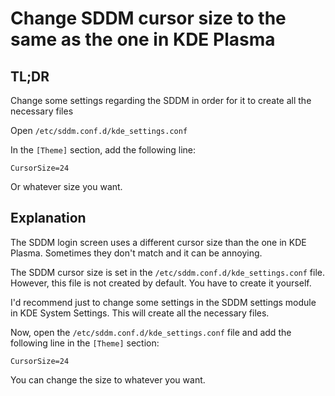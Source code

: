 # Change SDDM cursor size to the same as the one in KDE Plasma

## TL;DR

Change some settings regarding the SDDM in order for it to create all the necessary files

Open `/etc/sddm.conf.d/kde_settings.conf`

In the `[Theme]` section, add the following line:

```
CursorSize=24
```

Or whatever size you want.

## Explanation

The SDDM login screen uses a different cursor size than the one in KDE Plasma. Sometimes they don't match and it can be annoying.

The SDDM cursor size is set in the `/etc/sddm.conf.d/kde_settings.conf` file. However, this file is not created by default. You have to create it yourself.

I'd recommend just to change some settings in the SDDM settings module in KDE System Settings. This will create all the necessary files.

Now, open the `/etc/sddm.conf.d/kde_settings.conf` file and add the following line in the `[Theme]` section:

```
CursorSize=24
```

You can change the size to whatever you want.
